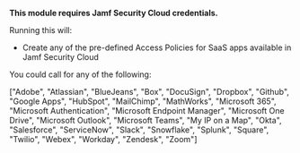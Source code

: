 **This module requires Jamf Security Cloud credentials.**

Running this will: 

- Create any of the pre-defined Access Policies for SaaS apps available in Jamf Security Cloud

You could call for any of the following:

["Adobe",
"Atlassian",
"BlueJeans",
"Box",
"DocuSign",
"Dropbox",
"Github",
"Google Apps",
"HubSpot",
"MailChimp",
"MathWorks",
"Microsoft 365",
"Microsoft Authentication",
"Microsoft Endpoint Manager",
"Microsoft One Drive",
"Microsoft Outlook",
"Microsoft Teams",
"My IP on a Map",
"Okta",
"Salesforce",
"ServiceNow",
"Slack",
"Snowflake",
"Splunk",
"Square",
"Twilio",
"Webex",
"Workday",
"Zendesk",
"Zoom"]
